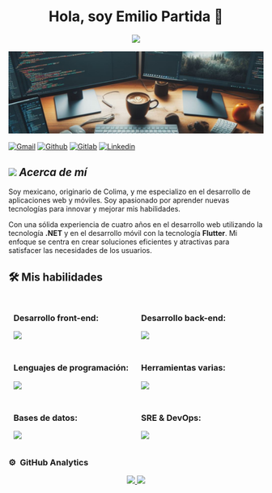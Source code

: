 
<div align="center">
<h1 align="center">Hola, soy Emilio Partida 👋</h1>
</div>
<p align="center">
  <a href="https://github.com/DenverCoder1/readme-typing-svg">
  <img src="https://readme-typing-svg.herokuapp.com?center=true&width=500&height=50&color=457B9D&size=36&lines=Desarollador+Backend;Desaroolador+WEB;Desarrollador+Flutter;Desarrollador+DevOps">
  </a>
</p>

<img src="imgs/Rectangle 2.png">


[![Gmail](https://img.shields.io/badge/Gmail-D14836?style=for-the-badge&logo=gmail&logoColor=white)](mailto:TDTxLE@gmail.com)
[![Github](https://img.shields.io/badge/GitHub-100000?style=for-the-badge&logo=github&logoColor=white)](https://github.com/LuisDeLaValie)
[![Gitlab](https://img.shields.io/badge/GitLab-330F63?style=for-the-badge&logo=gitlab&logoColor=white)](https://gitlab.com/LuisDeLaValie)
[![Linkedin](https://img.shields.io/badge/LinkedIn-0077B5?style=for-the-badge&logo=linkedin&logoColor=white)](https://www.linkedin.com/in/emilio-partida-68a6a71b9/)


## <img src="https://media.giphy.com/media/ObNTw8Uzwy6KQ/giphy.gif" width="30px">&nbsp;***Acerca de mí***

Soy mexicano, originario de Colima, y me especializo en el desarrollo de aplicaciones web y móviles. Soy apasionado por aprender nuevas tecnologías para innovar y mejorar mis habilidades.

Con una sólida experiencia de cuatro años en el desarrollo web utilizando la tecnología **.NET** y en el desarrollo móvil con la tecnología **Flutter**. Mi enfoque se centra en crear soluciones eficientes y atractivas para satisfacer las necesidades de los usuarios.

## 🛠️ Mis habilidades  



<div style="display: flex; flex-wrap: wrap;">
<div style="flex: 0 0 50%; box-sizing: border-box; padding: 10px;">
    <h3>Desarrollo front-end:</h3>                 
    <a href="https://skillicons.dev">
        <img src="https://skillicons.dev/icons?i=angular,bootstrap,css,dotnet,html,jquery,laravel,react,flutter,dart&perline=5" />
    </a>
</div>
<div style="flex: 0 0 50%; box-sizing: border-box; padding: 10px;">
    <h3>Desarrollo back-end:</h3>                 
    <a href="https://skillicons.dev">
        <img src="https://skillicons.dev/icons?i=cs,dotnet,go,nginx,nodejs,php,py&perline=5" />
    </a>
</div>


<div style="flex: 0 0 50%; box-sizing: border-box; padding: 10px;">
    <h3>Lenguajes de programación:</h3>                 
    <a href="https://skillicons.dev">
        <img src="https://skillicons.dev/icons?i=git,cs,bash,css,dart,dotnet,go,html,php,py&perline=5" />
    </a>
</div>
<div style="flex: 0 0 50%; box-sizing: border-box; padding: 10px;">
    <h3>Herramientas varias:</h3>                 
    <a href="https://skillicons.dev">
        <img src="https://skillicons.dev/icons?i=git,docker,vim,jenkins,figma,postman,vscode,github,gitlab,linux,kafka,bash&perline=5" />
    </a>
</div>


<div style="flex: 0 0 50%; box-sizing: border-box; padding: 10px;">
    <h3>Bases de datos:</h3>                 
    <a href="https://skillicons.dev">
        <img src="https://skillicons.dev/icons?i=postgres,mongodb,mysql,sqlite&perline=5" />
    </a>
</div>
<div style="flex: 0 0 50%; box-sizing: border-box; padding: 10px;">
    <h3>SRE & DevOps:</h3>                 
    <a href="https://skillicons.dev">
        <img src="https://skillicons.dev/icons?i=aws,azure,nginx&perline=5" />
    </a>
</div>

    
</div>





<!-- ### Services & Frameworks: 
&emsp;
![Hasura](https://img.shields.io/badge/-Hasura-000?&logo=Hasura)
![Auth0](https://img.shields.io/badge/-Auth0-000?&logo=Auth0)
![Serverless](https://img.shields.io/badge/-Serverless-000?&logo=Serverless)
 -->


### ⚙️ &nbsp;GitHub Analytics

<p align="center">
<a href="https://github.com/ArisGuimera">
  <img height="180em" src="https://github-readme-stats-eight-theta.vercel.app/api?username=LuisDeLaValie&show_icons=true&theme=algolia&include_all_commits=true&count_private=true"/>
  <img height="180em" src="https://github-readme-stats-eight-theta.vercel.app/api/top-langs/?username=LuisDeLaValie&layout=compact&langs_count=8&theme=algolia"/>
</a>
</p>

